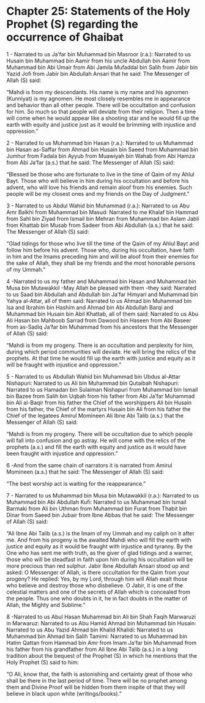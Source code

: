 Chapter 25: Statements of the Holy Prophet (S) regarding the occurrence of Ghaibat
==================================================================================

1 - Narrated to us Ja’far bin Muhammad bin Masroor (r.a.): Narrated to
us Husain bin Muhammad bin Aamir from his uncle Abdullah bin Aamir from
Muhammad bin Abi Umair from Abi Jamila Mufaddal bin Salih from Jabir bin
Yazid Jofi from Jabir bin Abdullah Ansari that he said: The Messenger of
Allah (S) said:

“Mahdi is from my descendants. His name is my name and his agnomen
(Kunniyat) is my agnomen. He most closely resembles me in appearance and
behavior than all other people. There will be occultation and confusion
for him. So much so that people will deviate from their religion. Then a
time will come when he would appear like a shooting star and he would
fill up the earth with equity and justice just as it would be brimming
with injustice and oppression.”

2 - Narrated to us Muhammad bin Hasan (r.a.): Narrated to us Muhammad
bin Hasan as-Saffar from Ahmad bin Husain bin Saeed from Muhammad bin
Jumhur from Fadala bin Ayyub from Muawiyah bin Wahab from Abi Hamza from
Abi Ja’far (a.s.) that he said: The Messenger of Allah (S) said:

“Blessed be those who are fortunate to live in the time of Qaim of my
Ahlul Bayt. Those who will believe in him during his occultation and
before his advent, who will love his friends and remain aloof from his
enemies. Such people will be my closest ones and my friends on the Day
of Judgment.”

3 - Narrated to us Abdul Wahid bin Muhammad (r.a.): Narrated to us Abu
Amr Balkhi from Muhammad bin Masud: Narrated to me Khalaf bin Hammad
from Sahl bin Ziyad from Ismail bin Mehran from Muhammad bin Aslam Jabli
from Khattab bin Musab from Sadeer from Abi Abdullah (a.s.) that he
said: The Messenger of Allah (S) said:

“Glad tidings for those who live till the time of the Qaim of my Ahlul
Bayt and follow him before his advent. Those who, during his
occultation, have faith in him and the Imams preceding him and will be
aloof from their enemies for the sake of Allah, they shall be my friends
and the most honorable persons of my Ummah.”

4 -Narrated to us my father and Muhammad bin Hasan and Muhammad bin Musa
bin Mutawakkil -May Allah be pleased with them -they said: Narrated to
us Saad bin Abdullah and Abdullah bin Ja’far Himyari and Muhammad bin
Yahya al-Attar, all of them said: Narrated to us Ahmad bin Muhammad bin
Isa and Ibrahim bin Hashim and Ahmad bin Abi Abdullah Barqi and Muhammad
bin Husain bin Abil Khattab, all of them said: Narrated to us Abu Ali
Hasan bin Mahboob Sarrad from Dawood bin Haseen from Abi Baseer from
as-Sadiq Ja’far bin Muhammad from his ancestors that the Messenger of
Allah (S) said:

“Mahdi is from my progeny. There is an occultation and perplexity for
him, during which period communities will deviate. He will bring the
relics of the prophets. At that time he would fill up the earth with
justice and equity as it will be fraught with injustice and oppression.”

5 - Narrated to us Abdullah Wahid bin Muhammad bin Ubdus al-Attar
Nishapuri: Narrated to us Ali bin Muhammad bin Qutaibah Nishapuri:
Narrated to us Hamadan bin Sulaiman Nishapuri from Muhammad bin Ismail
bin Bazee from Salih bin Uqbah from his father from Abi Ja’far Muhammad
bin Ali al-Baqir from his father the Chief of the worshippers Ali bin
Husain from his father, the Chief of the martyrs Husain bin Ali from his
father the Chief of the legatees Amirul Momineen Ali Ibne Abi Talib
(a.s.) that the Messenger of Allah (S) said:

“Mahdi is from my progeny. There will be occultation due to which people
will fall into confusion and go astray. He will come with the relics of
the prophets (a.s.) and fill the earth with equity and justice as it
would have been fraught with injustice and oppression.”

6 -And from the same chain of narrators it is narrated from Amirul
Momineen (a.s.) that he said: The Messenger of Allah (S) said:

“The best worship act is waiting for the reappearance.”

7 - Narrated to us Muhammad bin Musa bin Mutawakkil (r.a.): Narrated to
us Muhammad bin Abi Abdullah Kufi: Narrated to us Muhammad bin Ismail
Barmaki from Ali bin Uthman from Muhammad bin Furat from Thabit bin
Dinar from Saeed bin Jubair from Ibne Abbas that he said: The Messenger
of Allah (S) said:

“Ali Ibne Abi Talib (a.s.) is the Imam of my Ummah and my caliph on it
after me. And from his progeny is the awaited Mahdi who will fill the
earth with justice and equity as it would be fraught with injustice and
tyranny. By the One who has sent me with truth, as the giver of glad
tidings and a warner, those who will be steadfast in faith upon him
during his occultation will be more precious than red sulphur. Jabir
Ibne Abdullah Ansari stood up and asked: O Messenger of Allah, is there
occultation for the Qaim from your progeny? He replied: Yes, by my Lord,
through him will Allah exalt those who believe and destroy those who
disbelieve. O Jabir, it is one of the celestial matters and one of the
secrets of Allah which is concealed from the people. Thus one who doubts
in it, he in fact doubts in the matter of Allah, the Mighty and
Sublime.”

8 -Narrated to us Abul Hasan Muhammad bin Ali bin Shah Faqih Marwaruzi
in Marwaruz: Narrated to us Abu Hamid Ahmad bin Muhammad bin Husain:
Narrated to us Abu Yazid Ahmad bin Khalid Khalidi: Narrated to us
Muhammad bin Ahmad bin Salih Tamimi: Narrated to us Muhammad bin Hatim
Qattan from Hammad bin Amr from Imam Ja’far bin Muhammad from his father
from his grandfather from Ali Ibne Abi Talib (a.s.) in a long tradition
about the bequest of the Prophet (S) in which he mentions that the Holy
Prophet (S) said to him:

“O Ali, know that, the faith is astonishing and certainty great of those
who shall be there in the last period of time. There will be no prophet
among them and Divine Proof will be hidden from them inspite of that
they will believe in black upon white (writings/books).”



